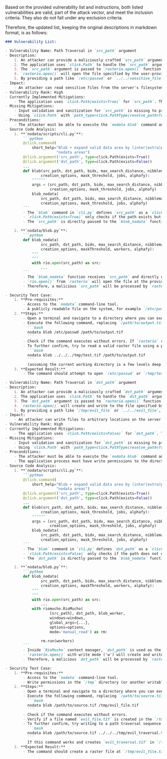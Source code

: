 Based on the provided vulnerability list and instructions, both listed vulnerabilities are valid, part of the attack vector, and meet the inclusion criteria. They also do not fall under any exclusion criteria.

Therefore, the updated list, keeping the original descriptions in markdown format, is as follows:

```markdown
### Vulnerability List:

- Vulnerability Name: Path Traversal in `src_path` argument
- Description:
    1. An attacker can provide a maliciously crafted `src_path` argument to the `nodata blob` command.
    2. The application uses `click.Path` to handle the `src_path` argument, but it does not enforce restrictions to prevent path traversal.
    3. The `src_path` argument is passed to `rasterio.open()` function in `nodata/blob.py` without further validation or sanitization.
    4. `rasterio.open()` will open the file specified by the user-provided path, even if it is outside the intended working directory.
    5. By providing a path like `/etc/passwd` or `../../sensitive_file`, an attacker can read arbitrary files from the server's file system that the application process has permissions to access.
- Impact:
    - An attacker can read sensitive files from the server's filesystem, potentially leading to information disclosure. This could include configuration files, application code, or user data, depending on the server's file system structure and permissions.
- Vulnerability Rank: High
- Currently Implemented Mitigations:
    - The application uses `click.Path(exists=True)` for `src_path`. This ensures that the provided source path exists, but it does not prevent path traversal.
- Missing Mitigations:
    - Input validation and sanitization for `src_path` is missing to prevent path traversal.
    - Using `click.Path` with `path_type=click.PathType(resolve_path=True, dir_okay=False, file_okay=True, path_type=str)` and enforcing a strict base path for allowed source files would mitigate this vulnerability.
- Preconditions:
    - The attacker must be able to execute the `nodata blob` command and control the `src_path` argument. This is typically the case for command-line applications where users can provide arguments.
- Source Code Analysis:
    1. **`nodata/scripts/cli.py`**:
        ```python
        @click.command(
            short_help="Blob + expand valid data area by (inter|extra)polation into"
                       "nodata areas")
        @click.argument('src_path', type=click.Path(exists=True))
        @click.argument('dst_path', type=click.Path(exists=False))
        ...
        def blob(src_path, dst_path, bidx, max_search_distance, nibblemask,
                creation_options, mask_threshold, jobs, alphafy):
            """"""
            args = (src_path, dst_path, bidx, max_search_distance, nibblemask,
                    creation_options, mask_threshold, jobs, alphafy)
            blob_nodata(
                src_path, dst_path, bidx, max_search_distance, nibblemask,
                creation_options, mask_threshold, jobs, alphafy)
        ```
        - The `blob` command in `cli.py` defines `src_path` as a `click.Path(exists=True)` argument.
        - `click.Path(exists=True)` only checks if the path exists but does not prevent path traversal.
        - The `src_path` is directly passed to the `blob_nodata` function.

    2. **`nodata/blob.py`**:
        ```python
        def blob_nodata(
                src_path, dst_path, bidx, max_search_distance, nibblemask,
                creation_options, maskThreshold, workers, alphafy):
            """
            """
            with rio.open(src_path) as src:
                ...
        ```
        - The `blob_nodata` function receives `src_path` and directly uses it in `rio.open(src_path)`.
        - `rio.open()` from `rasterio` will open the file at the provided path without any path traversal protection.
        - Therefore, a malicious `src_path` will be processed by `rasterio.open()`, leading to path traversal.

- Security Test Case:
    1. **Pre-requisites:**
        - Access to the `nodata` command-line tool.
        - A publicly readable file on the system, for example `/etc/passwd` on Linux systems.
    2. **Steps:**
        - Open a terminal and navigate to a directory where you can execute the `nodata` command.
        - Execute the following command, replacing `/path/to/output.tif` with a writable path in your testing environment:
          ```bash
          nodata blob /etc/passwd /path/to/output.tif
          ```
        - Check if the command executes without errors. If `rasterio` can open `/etc/passwd` as a raster file (which it likely won't, but it will attempt to open and might throw a different error related to file format if it tries to interpret it as a raster), it confirms the path traversal vulnerability. Even if it throws an error related to file format, attempting to open `/etc/passwd` is still a path traversal.
        - To further confirm, try to read a valid raster file using a path traversal sequence. Assume there is a raster file at `/tmp/test.tif`. Execute:
          ```bash
          nodata blob ../../../tmp/test.tif /path/to/output.tif
          ```
          (assuming the current working directory is a few levels deep from the root). If this command works and processes `/tmp/test.tif`, it confirms path traversal.
    3. **Expected Result:**
        - The command should attempt to open `/etc/passwd` or `/tmp/test.tif` (depending on the test case) using `rasterio.open()`. Ideally, the application should prevent accessing files outside of the intended directory, but in this case, it will attempt to open the provided path, confirming the vulnerability. Error messages related to file format from `rasterio` when trying to open `/etc/passwd` still indicate the vulnerability as the application attempted to access and process the file based on the user-provided path.

- Vulnerability Name: Path Traversal in `dst_path` argument
- Description:
    1. An attacker can provide a maliciously crafted `dst_path` argument to the `nodata blob` command.
    2. The application uses `click.Path` to handle the `dst_path` argument, but it does not enforce restrictions to prevent path traversal.
    3. The `dst_path` argument is passed to `rasterio.open()` function in `nodata/blob.py` with write mode ('w') without further validation or sanitization.
    4. `rasterio.open()` will create and write to the file specified by the user-provided path, even if it is outside the intended working directory.
    5. By providing a path like `/tmp/evil_file` or `../../evil_file`, an attacker can write files to arbitrary locations on the server's file system that the application process has permissions to write to. This could potentially lead to overwriting important files or creating files in unexpected locations.
- Impact:
    - An attacker can write files to arbitrary locations on the server's filesystem, potentially leading to data modification, system instability, or in certain scenarios, privilege escalation if the attacker can overwrite executable files or configuration files.
- Vulnerability Rank: High
- Currently Implemented Mitigations:
    - The application uses `click.Path(exists=False)` for `dst_path`. This ensures that the provided destination path does not exist before writing, which can prevent accidental overwriting of existing files in the intended directory, but it does not prevent path traversal.
- Missing Mitigations:
    - Input validation and sanitization for `dst_path` is missing to prevent path traversal.
    - Using `click.Path` with `path_type=click.PathType(resolve_path=True, dir_okay=False, file_okay=True, path_type=str)` and enforcing a strict base path for allowed destination files would mitigate this vulnerability.
- Preconditions:
    - The attacker must be able to execute the `nodata blob` command and control the `dst_path` argument.
    - The application process must have write permissions to the directories targeted by the path traversal.
- Source Code Analysis:
    1. **`nodata/scripts/cli.py`**:
        ```python
        @click.command(
            short_help="Blob + expand valid data area by (inter|extra)polation into"
                       "nodata areas")
        @click.argument('src_path', type=click.Path(exists=True))
        @click.argument('dst_path', type=click.Path(exists=False))
        ...
        def blob(src_path, dst_path, bidx, max_search_distance, nibblemask,
                creation_options, mask_threshold, jobs, alphafy):
            """"""
            args = (src_path, dst_path, bidx, max_search_distance, nibblemask,
                    creation_options, mask_threshold, jobs, alphafy)
            blob_nodata(
                src_path, dst_path, bidx, max_search_distance, nibblemask,
                creation_options, mask_threshold, jobs, alphafy)
        ```
        - The `blob` command in `cli.py` defines `dst_path` as a `click.Path(exists=False)` argument.
        - `click.Path(exists=False)` only checks if the path does not exist but does not prevent path traversal.
        - The `dst_path` is directly passed to the `blob_nodata` function.

    2. **`nodata/blob.py`**:
        ```python
        def blob_nodata(
                src_path, dst_path, bidx, max_search_distance, nibblemask,
                creation_options, maskThreshold, workers, alphafy):
            """
            """
            with rio.open(src_path) as src:
                ...
            with riomucho.RioMucho(
                    [src_path], dst_path, blob_worker,
                    windows=windows,
                    global_args={...},
                    options=options,
                    mode='manual_read') as rm:

                rm.run(workers)
        ```
        - Inside `RioMucho` context manager, `dst_path` is used as the output file path. `RioMucho` internally uses `rasterio.open(dst_path, 'w', **options)` to create the destination raster.
        - `rasterio.open()` with write mode ('w') will create and write to the file at the provided path without any path traversal protection.
        - Therefore, a malicious `dst_path` will be processed by `rasterio.open()`, leading to path traversal and arbitrary file write.

- Security Test Case:
    1. **Pre-requisites:**
        - Access to the `nodata` command-line tool.
        - Write permissions in the `/tmp` directory (or another writable directory outside the intended working directory).
    2. **Steps:**
        - Open a terminal and navigate to a directory where you can execute the `nodata` command.
        - Execute the following command, replacing `/path/to/source.tif` with a valid raster file path in your testing environment:
          ```bash
          nodata blob /path/to/source.tif /tmp/evil_file.tif
          ```
        - Check if the command executes without errors.
        - Verify if a file named `evil_file.tif` is created in the `/tmp` directory.
        - To further confirm, try writing to a path traversal sequence. Assume you want to write to `/tmp/evil_traversal.tif` from a current working directory that is a few levels deep from the root. Execute:
          ```bash
          nodata blob /path/to/source.tif ../../../tmp/evil_traversal.tif
          ```
          If this command works and creates `evil_traversal.tif` in `/tmp`, it confirms path traversal and arbitrary file write.
    3. **Expected Result:**
        - The command should create a raster file at `/tmp/evil_file.tif` or `/tmp/evil_traversal.tif` (depending on the test case), confirming the path traversal and arbitrary file write vulnerability. The content of the file will be the blobbed version of the source raster, but the critical point is the ability to write to an arbitrary location.